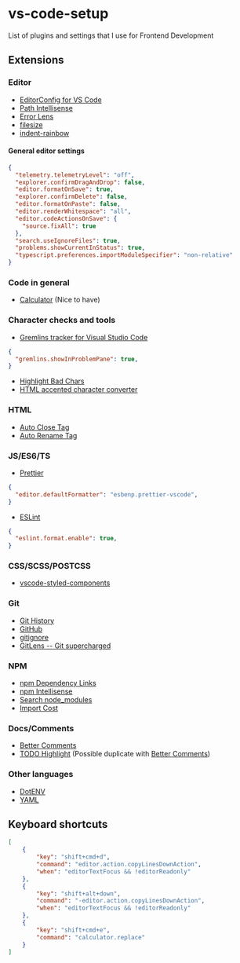 # vs-code-setup
List of plugins and settings that I use for Frontend Development

## Extensions

### Editor

- [EditorConfig for VS Code](https://github.com/editorconfig/editorconfig-vscode)
- [Path Intellisense](https://github.com/ChristianKohler/PathIntellisense)
- [Error Lens](https://marketplace.visualstudio.com/items?itemName=usernamehw.errorlens)
- [filesize](https://marketplace.visualstudio.com/items?itemName=mkxml.vscode-filesize)
- [indent-rainbow](https://marketplace.visualstudio.com/items?itemName=oderwat.indent-rainbow)

#### General editor settings

```json
{
  "telemetry.telemetryLevel": "off",
  "explorer.confirmDragAndDrop": false,
  "editor.formatOnSave": true,
  "explorer.confirmDelete": false,
  "editor.formatOnPaste": false,
  "editor.renderWhitespace": "all",
  "editor.codeActionsOnSave": {
    "source.fixAll": true
  },
  "search.useIgnoreFiles": true,
  "problems.showCurrentInStatus": true,
  "typescript.preferences.importModuleSpecifier": "non-relative"
}
```

### Code in general

- [Calculator](https://github.com/lixquid/vscode-calculator) (Nice to have)

### Character checks and tools

- [Gremlins tracker for Visual Studio Code](https://marketplace.visualstudio.com/items?itemName=nhoizey.gremlins)
```json
{
  "gremlins.showInProblemPane": true,
}
```
- [Highlight Bad Chars](https://marketplace.visualstudio.com/items?itemName=wengerk.highlight-bad-chars)
- [HTML accented character converter](https://marketplace.visualstudio.com/items?itemName=enriquein.htmlentity-replacer)

### HTML

- [Auto Close Tag](https://github.com/formulahendry/vscode-auto-close-tag)
- [Auto Rename Tag](https://github.com/formulahendry/vscode-auto-rename-tag)

### JS/ES6/TS

- [Prettier](https://github.com/prettier/prettier-vscode)
```json
{
  "editor.defaultFormatter": "esbenp.prettier-vscode",
}
```
- [ESLint](https://github.com/Microsoft/vscode-eslint)
```json
{
  "eslint.format.enable": true,
}
```

### CSS/SCSS/POSTCSS

- [vscode-styled-components](https://marketplace.visualstudio.com/items?itemName=styled-components.vscode-styled-components)

### Git

- [Git History](https://github.com/DonJayamanne/gitHistoryVSCode)
- [GitHub](https://github.com/KnisterPeter/vscode-github)
- [gitignore](https://github.com/CodeZombieCH/vscode-gitignore)
- [GitLens -- Git supercharged](https://github.com/eamodio/vscode-gitlens)

### NPM

- [npm Dependency Links](https://github.com/herrmannplatz/npm-dependency-links)
- [npm Intellisense](https://github.com/ChristianKohler/NpmIntellisense)
- [Search node_modules](https://github.com/jasonnutter/vscode-search-node-modules)
- [Import Cost](https://github.com/wix/import-cost)

### Docs/Comments

- [Better Comments](https://marketplace.visualstudio.com/items?itemName=aaron-bond.better-comments)
- [TODO Highlight](https://github.com/wayou/vscode-todo-highlight) (Possible duplicate with [Better Comments](https://marketplace.visualstudio.com/items?itemName=aaron-bond.better-comments))

### Other languages

- [DotENV](https://github.com/mikestead/vscode-dotenv)
- [YAML](https://marketplace.visualstudio.com/items?itemName=redhat.vscode-yaml)

## Keyboard shortcuts

```json
[
    {
        "key": "shift+cmd+d",
        "command": "editor.action.copyLinesDownAction",
        "when": "editorTextFocus && !editorReadonly"
    },
    {
        "key": "shift+alt+down",
        "command": "-editor.action.copyLinesDownAction",
        "when": "editorTextFocus && !editorReadonly"
    },
    {
        "key": "shift+cmd+e",
        "command": "calculator.replace"
    }
]
```

